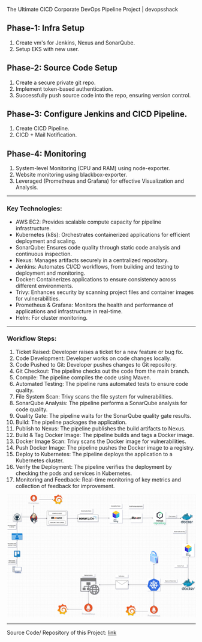 The Ultimate CICD Corporate DevOps Pipeline Project | devopsshack

## Phase-1: Infra Setup
1. Create vm's for Jenkins, Nexus and SonarQube.
2. Setup EKS with new user.

## Phase-2: Source Code Setup
1. Create a secure private git repo.
2. Implement token-based authentication.
3. Successfully push source code into the repo, ensuring version control.

## Phase-3: Configure Jenkins and CICD Pipeline.
1. Create CICD Pipeline.
2. CICD + Mail Notification.

## Phase-4: Monitoring 
1. System-level Monitoring (CPU and RAM) using node-exporter.
2. Website monitoring using blackbox-exporter.
3. Leveraged (Prometheus and Grafana) for effective Visualization and Analysis.

-----------------------

### Key Technologies:
- AWS EC2: Provides scalable compute capacity for pipeline infrastructure.
- Kubernetes (k8s): Orchestrates containerized applications for efficient deployment and scaling.
- SonarQube: Ensures code quality through static code analysis and continuous inspection.
- Nexus: Manages artifacts securely in a centralized repository.
- Jenkins: Automates CI/CD workflows, from building and testing to deployment and monitoring.
- Docker: Containerizes applications to ensure consistency across different environments.
- Trivy: Enhances security by scanning project files and container images for vulnerabilities.
- Prometheus & Grafana: Monitors the health and performance of applications and infrastructure in real-time.
- Helm: For cluster monitoring.

-----------------------

### Workflow Steps:
1. Ticket Raised: Developer raises a ticket for a new feature or bug fix.
2. Code Development: Developer works on code changes locally.
3. Code Pushed to Git: Developer pushes changes to Git repository.
4. Git Checkout: The pipeline checks out the code from the main branch.
5. Compile: The pipeline compiles the code using Maven.
6. Automated Testing: The pipeline runs automated tests to ensure code quality.
7. File System Scan: Trivy scans the file system for vulnerabilities.
8. SonarQube Analysis: The pipeline performs a SonarQube analysis for code quality.
9. Quality Gate: The pipeline waits for the SonarQube quality gate results.
10. Build: The pipeline packages the application.
11. Publish to Nexus: The pipeline publishes the build artifacts to Nexus.
12. Build & Tag Docker Image: The pipeline builds and tags a Docker image.
13. Docker Image Scan: Trivy scans the Docker image for vulnerabilities.
14. Push Docker Image: The pipeline pushes the Docker image to a registry.
15. Deploy to Kubernetes: The pipeline deploys the application to a Kubernetes cluster.
16. Verify the Deployment: The pipeline verifies the deployment by checking the pods and services in Kubernetes.
17. Monitoring and Feedback: Real-time monitoring of key metrics and collection of feedback for improvement.

![WorkFlow Architecture](Images/devops.jpg)

---

Source Code/ Repository of this Project: [link](https://github.com/bishaldml/The-Ultimate-CICD-Corporate-DevOps-Pipeline-Project-Source-Code-by-devopsshack)
